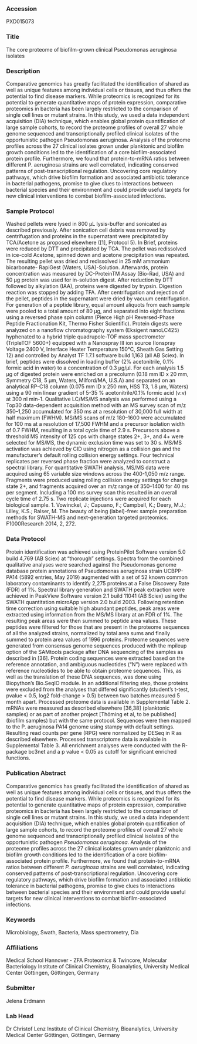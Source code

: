### Accession
PXD015073

### Title
The core proteome of biofilm-grown clinical Pseudomonas aeruginosa isolates

### Description
Comparative genomics has greatly facilitated the identification of shared as well as unique features among individual cells or tissues, and thus offers the potential to find disease markers. While proteomics is recognized for its potential to generate quantitative maps of protein expression, comparative proteomics in bacteria has been largely restricted to the comparison of single cell lines or mutant strains. In this study, we used a data independent acquisition (DIA) technique, which enables global protein quantification of large sample cohorts, to record the proteome profiles of overall 27 whole genome sequenced and transcriptionally profiled clinical isolates of the opportunistic pathogen Pseudomonas aeruginosa. Analysis of the proteome profiles across the 27 clinical isolates grown under planktonic and biofilm growth conditions led to the identification of a core biofilm-associated protein profile. Furthermore, we found that protein-to-mRNA ratios between different P. aeruginosa strains are well correlated, indicating conserved patterns of post-transcriptional regulation. Uncovering core regulatory pathways, which drive biofilm formation and associated antibiotic tolerance in bacterial pathogens, promise to give clues to interactions between bacterial species and their environment and could provide useful targets for new clinical interventions to combat biofilm-associated infections.

### Sample Protocol
Washed pellets were lysed in 800 µL lysis-buffer and sonicated as described previously. After sonication cell debris was removed by centrifugation and proteins in the supernatant were precipitated by TCA/Acetone as proposed elsewhere ([1], Protocol 5). In Brief, proteins were reduced by DTT and precipitated by TCA. The pellet was redissolved in ice-cold Acetone, spinned down and acetone precipitation was repeated. The resulting pellet was dried and redissolved in 25 mM ammonium bicarbonate- RapiGest (Waters, USA)-Solution. Afterwards, protein concentration was measured by DC-ProteinTM Assay (Bio-Rad, USA) and 50 µg protein was used for in-solution digest. After reduction by DTT followed by alkylation (IAA), proteins were digested by trypsin. Digestion reaction was stopped by adding TFA. After centrifugation and rejection of the pellet, peptides in the supernatant were dried by vacuum centrifugation. For generation of a peptide library, equal amount aliquots from each sample were pooled to a total amount of 80 µg, and separated into eight fractions using a reversed phase spin column (Pierce High pH Reversed-Phase Peptide Fractionation Kit, Thermo Fisher Scientific). Protein digests were analyzed on a nanoﬂow chromatography system (Eksigent nanoLC425) hyphenated to a hybrid triple quadrupole-TOF mass spectrometer (TripleTOF 5600+) equipped with a Nanospray III ion source (Ionspray Voltage 2400 V, Interface Heater Temperature 150°C, Sheath Gas Setting 12) and controlled by Analyst TF 1.7.1 software build 1,163 (all AB Sciex). In brief, peptides were dissolved in loading buffer (2% acetonitrile, 0.1% formic acid in water) to a concentration of 0.3 µg/µl. For each analysis 1.5 µg of digested protein were enriched on a precolumn (0.18 mm ID x 20 mm, Symmetry C18, 5 µm, Waters, Milford/MA, U.S.A) and separated on an analytical RP-C18 column (0.075 mm ID x 250 mm, HSS T3, 1.8 µm, Waters) using a 90 min linear gradient of 5-35 % acetonitrile/0.1% formic acid (v:v) at 300 nl min-1. Qualitative LC/MS/MS analysis was performed using a Top30 data-dependent acquisition method with an MS survey scan of m/z 350–1,250 accumulated for 350 ms at a resolution of 30,000 full width at half maximum (FWHM). MS/MS scans of m/z 180–1600 were accumulated for 100 ms at a resolution of 17,500 FWHM and a precursor isolation width of 0.7 FWHM, resulting in a total cycle time of 2.9 s. Precursors above a threshold MS intensity of 125 cps with charge states 2+, 3+, and 4+ were selected for MS/MS, the dynamic exclusion time was set to 30 s. MS/MS activation was achieved by CID using nitrogen as a collision gas and the manufacturer’s default rolling collision energy settings. Four technical replicates per reversed phase fraction were analyzed to construct a spectral library. For quantitative SWATH analysis, MS/MS data were acquired using 65 variable size windows across the 400-1,050 m/z range. Fragments were produced using rolling collision energy settings for charge state 2+, and fragments acquired over an m/z range of 350–1400 for 40 ms per segment. Including a 100 ms survey scan this resulted in an overall cycle time of 2.75 s. Two replicate injections were acquired for each biological sample.  1.  Vowinckel, J.; Capuano, F.; Campbell, K.; Deery, M.J.; Lilley, K.S.; Ralser, M. The beauty of being (label)-free: sample preparation methods for SWATH-MS and next-generation targeted proteomics. F1000Research 2014, 2, 272.

### Data Protocol
Protein identiﬁcation was achieved using ProteinPilot Software version 5.0 build 4,769 (AB Sciex) at “thorough” settings. Spectra from the combined qualitative analyses were searched against the Pseudomonas genome database protein annotations of Pseudomonas aeruginosa strain UCBPP-PA14 (5892 entries, May 2019) augmented with a set of 52 known common laboratory contaminants to identify 2,275 proteins at a False Discovery Rate (FDR) of 1%. Spectral library generation and SWATH peak extraction were achieved in PeakView Software version 2.1 build 11041 (AB Sciex) using the SWATH quantitation microApp version 2.0 build 2003. Following retention time correction using suitable high abundant peptides, peak areas were extracted using information from the MS/MS library at an FDR of 1%. The resulting peak areas were then summed to peptide area values. These peptides were filtered for those that are present in the proteome sequences of all the analyzed strains, normalized by total area sums and finally summed to protein area values of 1996 proteins. Proteome sequences were generated from consensus genome sequences produced with the mpileup option of the SAMtools package after DNA sequencing of the samples as described in [36]. Protein coding sequences were extracted based on the reference annotation, and ambiguous nucleotides (“N”) were replaced with reference nucleotides to be able to obtain proteome sequences. This, as well as the translation of these DNA sequences, was done using Biopython’s Bio.SeqIO module. In an additional filtering step, those proteins were excluded from the analyses that differed significantly (student’s t-test, pvalue < 0.5, log2 fold-change > 0.5) between two batches measured 5 month apart. Processed proteome data is available in Supplemental Table 2.  mRNAs were measured as described elsewhere [36,38] (planktonic samples) or as part of another project [Thöming et al, to be published] (biofilm samples) but with the same protocol. Sequences were then mapped to the P. aeruginosa PA14 genome using stampy  with default settings. Resulting read counts per gene (RPG) were normalized by DESeq  in R as described elsewhere. Processed transcriptome data is available in Supplemental Table 3. All enrichment analyses were conducted with the R-package bc3net and a p value < 0.05 as cutoff for significant enriched functions.

### Publication Abstract
Comparative genomics has greatly facilitated the identification of shared as well as unique features among individual cells or tissues, and thus offers the potential to find disease markers. While proteomics is recognized for its potential to generate quantitative maps of protein expression, comparative proteomics in bacteria has been largely restricted to the comparison of single cell lines or mutant strains. In this study, we used a data independent acquisition (DIA) technique, which enables global protein quantification of large sample cohorts, to record the proteome profiles of overall 27 whole genome sequenced and transcriptionally profiled clinical isolates of the opportunistic pathogen <i>Pseudomonas aeruginosa.</i> Analysis of the proteome profiles across the 27 clinical isolates grown under planktonic and biofilm growth conditions led to the identification of a core biofilm-associated protein profile. Furthermore, we found that protein-to-mRNA ratios between different <i>P. aeruginosa</i> strains are well correlated, indicating conserved patterns of post-transcriptional regulation. Uncovering core regulatory pathways, which drive biofilm formation and associated antibiotic tolerance in bacterial pathogens, promise to give clues to interactions between bacterial species and their environment and could provide useful targets for new clinical interventions to combat biofilm-associated infections.

### Keywords
Microbiology, Swath, Bacteria, Mass spectrometry, Dia

### Affiliations
Medical School Hannover - ZFA Proteomics & Twincore, Molecular Bacteriology
Institute of Clinical Chemistry, Bioanalytics, University Medical Center Göttingen, Göttingen, Germany

### Submitter
Jelena Erdmann

### Lab Head
Dr Christof Lenz
Institute of Clinical Chemistry, Bioanalytics, University Medical Center Göttingen, Göttingen, Germany


